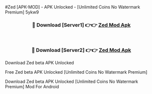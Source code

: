 #Zed [APK-MOD] - APK Unlocked - [Unlimited Coins No Watermark Premium] 5ykw9



<div align="center">

<h3>🔴 Download [Server1] 👉👉 <a href="https://momento.my/?title=Zed">Zed Mod Apk</a></h3><br>

<h3>🔴 Download [Server2] 👉👉 <a href="https://momento.my/?title=Zed">Zed Mod Apk</a></h3>
</div>



Download Zed beta APK Unlocked

Free Zed beta APK Unlocked [Unlimited Coins No Watermark Premium]

Download Zed beta APK Unlocked [Unlimited Coins No Watermark Premium] Mod For Android
